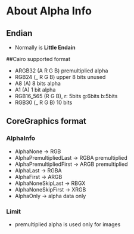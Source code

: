 # About Alpha Info

## Endian
* Normally is **Little Endain**


##Cairo supported format

* ARGB32	(A R G B) premultiplied alpha
* RGB24		(_ R G B) upper 8 bits unused
* A8		(A) 8 bits alpha
* A1		(A) 1 bit alpha
* RGB16_565 (R G B), r: 5bits g:6bits b:5bits
* RGB30		(_ R G B) 10 bits

## CoreGraphics format

### AlphaInfo
* AlphaNone -> RGB
* AlphaPremultipliedLast -> RGBA premultiplied
* AlphaPremultipliedFirst -> ARGB premultiplied
* AlphaLast -> RGBA
* AlphaFirst -> ARGB
* AlphaNoneSkipLast -> RBGX
* AlphaNoneSkipFirst -> XRGB
* AlphaOnly -> alpha data only

### Limit
* premultiplied alpha is used only for images